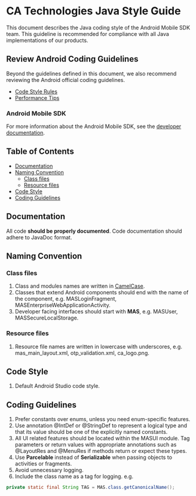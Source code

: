 # CA Technologies Java Style Guide

This document describes the Java coding style of the Android Mobile SDK team. This guideline is recommended for compliance with all Java implementations of our products.

## Review Android Coding Guidelines

Beyond the guidelines defined in this document, we also recommend reviewing the Android official coding guidelines.

* [Code Style Rules](https://source.android.com/source/code-style.html)
* [Performance Tips](https://developer.android.com/training/articles/perf-tips.html)

### Android Mobile SDK

For more information about the Android Mobile SDK, see the [developer documentation](http://mas.ca.com).

## Table of Contents

* [Documentation](#documentation)
* [Naming Convention](#naming-convention)
  * [Class files](#class-files)
  * [Resource files](#resource-files)
* [Code Style](#code-style)
* [Coding Guidelines](#coding-guidelines)

## Documentation

All code **should be properly documented**. Code documentation should adhere to JavaDoc format.

## Naming Convention

### Class files
1. Class and modules names are written in [CamelCase](https://en.wikipedia.org/wiki/CamelCase).
2. Classes that extend Android components should end with the name of the component, e.g. MASLoginFragment, MASEnterpriseWebApplicationActivity.
3. Developer facing interfaces should start with **MAS**, e.g. MASUser, MASSecureLocalStorage.

### Resource files
1. Resource file names are written in lowercase with underscores, e.g. mas_main_layout.xml, otp_validation.xml, ca_logo.png.

## Code Style
1. Default Android Studio code style.

## Coding Guidelines
1. Prefer constants over enums, unless you need enum-specific features.
2. Use annotation @IntDef or @StringDef to represent a logical type and that its value should be one of the explicitly named constants.
3. All UI related features should be located within the MASUI module. Tag parameters or return values with appropriate annotations such as @LayoutRes and @MenuRes if methods return or expect these types.
4. Use **Parcelable** instead of **Serializable** when passing objects to activities or fragments.
5. Avoid unnecessary logging.
6. Include the class name as a tag for logging. e.g.
```java
private static final String TAG = MAS.class.getCanonicalName();
```
